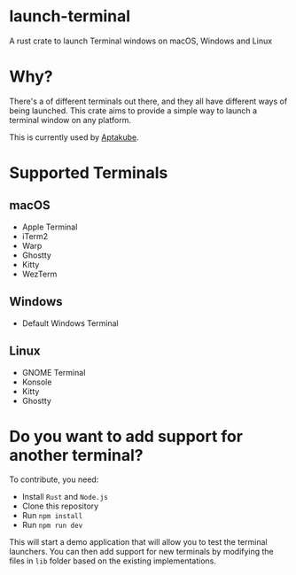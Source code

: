 # launch-terminal

A rust crate to launch Terminal windows on macOS, Windows and Linux

# Why?

There's a of different terminals out there, and they all have different ways of being launched. This crate aims to provide a simple way to launch a terminal window on any platform.

This is currently used by [Aptakube](https://aptakube.com).

# Supported Terminals

## macOS

- Apple Terminal
- iTerm2
- Warp
- Ghostty
- Kitty
- WezTerm

## Windows

- Default Windows Terminal

## Linux

- GNOME Terminal
- Konsole
- Kitty
- Ghostty


# Do you want to add support for another terminal?

To contribute, you need:

- Install `Rust` and `Node.js`
- Clone this repository
- Run `npm install`
- Run `npm run dev`

This will start a demo application that will allow you to test the terminal launchers. You can then add support for new terminals by modifying the files in `lib` folder based on the existing implementations.